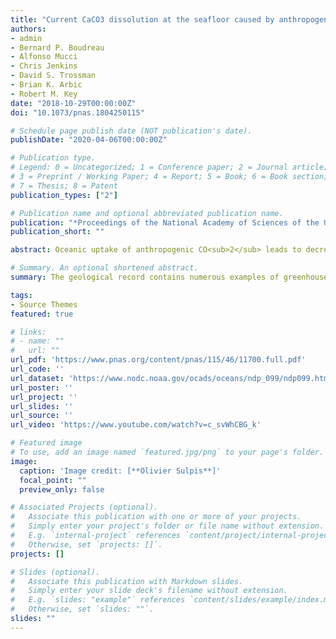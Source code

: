```yaml
---
title: "Current CaCO3 dissolution at the seafloor caused by anthropogenic CO2"
authors:
- admin
- Bernard P. Boudreau
- Alfonso Mucci
- Chris Jenkins
- David S. Trossman
- Brian K. Arbic
- Robert M. Key
date: "2018-10-29T00:00:00Z"
doi: "10.1073/pnas.1804250115"

# Schedule page publish date (NOT publication's date).
publishDate: "2020-04-06T00:00:00Z"

# Publication type.
# Legend: 0 = Uncategorized; 1 = Conference paper; 2 = Journal article;
# 3 = Preprint / Working Paper; 4 = Report; 5 = Book; 6 = Book section;
# 7 = Thesis; 8 = Patent
publication_types: ["2"]

# Publication name and optional abbreviated publication name.
publication: "*Proceedings of the National Academy of Sciences of the United States of America, 115*(46), 11700-11705"
publication_short: ""

abstract: Oceanic uptake of anthropogenic CO<sub>2</sub> leads to decreased pH, carbonate ion concentration, and saturation state with respect to CaCO<sub>3</sub> minerals, causing increased dissolution of these minerals at the deep seafloor. This additional dissolution will figure prominently in the neutralization of man made CO<sub>2</sub>. However, there has been no concerted assessment of the current extent of anthropogenic CaCO<sub>3</sub> dissolution at the deep seafloor. Here, recent databases of bottom water chemistry, benthic currents, and CaCO<sub>3</sub> content of deep sea sediments are combined with a rate model to derive the global distribution of benthic calcite dissolution rates and obtain primary confirmation of an anthropogenic component. By comparing preindustrial with present day rates, we determine that significant anthropogenic dissolution now occurs in the western North Atlantic, amounting to 40 100% of the total seafloor dissolution at its most intense locations. At these locations, the calcite compensation depth has risen 300 m. Increased benthic dissolution was also revealed at various hot spots in the southern extent of the Atlantic, Indian, and Pacific Oceans. Our findings place constraints on future predictions of ocean acidification, are consequential to the fate of benthic calcifiers, and indicate that a by product of human activities is currently altering the geological record of the deep sea.

# Summary. An optional shortened abstract.
summary: The geological record contains numerous examples of greenhouse periods and ocean acidification episodes, where the spreading of corrosive (CO<sub>2</sub> enriched) bottom waters enhances the dissolution of CaCO<sub>3</sub> minerals delivered to the seafloor or contained within deep sea sediments. The dissolution of sedimentary CaCO<sub>3</sub> neutralizes excess CO<sub>2</sub>, thus preventing runaway acidification, and acts as a negative feedback mechanism in regulating atmospheric CO<sub>2</sub> levels over timescales of centuries to millennia. We report here the first signs of CaCO<sub>3</sub> dissolution at the seafloor caused by man made CO<sub>2</sub>. This dissolution is already occurring at various locations in the deep ocean, particularly in the northern Atlantic and near the Southern Ocean, where the bottom waters are young and rich in anthropogenic CO<sub>2</sub>.

tags:
- Source Themes
featured: true

# links:
# - name: ""
#   url: ""
url_pdf: 'https://www.pnas.org/content/pnas/115/46/11700.full.pdf'
url_code: ''
url_dataset: 'https://www.nodc.noaa.gov/ocads/oceans/ndp_099/ndp099.html'
url_poster: ''
url_project: ''
url_slides: ''
url_source: ''
url_video: 'https://www.youtube.com/watch?v=c_svWhCBG_k'

# Featured image
# To use, add an image named `featured.jpg/png` to your page's folder. 
image:
  caption: 'Image credit: [**Olivier Sulpis**]'
  focal_point: ""
  preview_only: false

# Associated Projects (optional).
#   Associate this publication with one or more of your projects.
#   Simply enter your project's folder or file name without extension.
#   E.g. `internal-project` references `content/project/internal-project/index.md`.
#   Otherwise, set `projects: []`.
projects: []

# Slides (optional).
#   Associate this publication with Markdown slides.
#   Simply enter your slide deck's filename without extension.
#   E.g. `slides: "example"` references `content/slides/example/index.md`.
#   Otherwise, set `slides: ""`.
slides: ""
---
```


